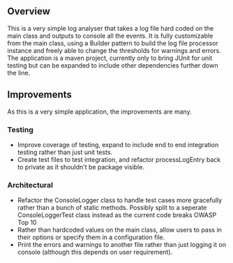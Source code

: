 ## Overview
This is a very simple log analyser that takes a log file hard coded on the main class and outputs to console all the events. It is fully customizable from the main class, using a Builder pattern to build the log file processor instance and freely able to change the thresholds for warnings and errors. 
The application is a maven project, currently only to bring JUnit for unit testing but can be expanded to include other dependencies further down the line.

## Improvements
As this is a very simple application, the improvements are many.

### Testing 
- Improve coverage of testing, expand to include end to end integration testing rather than just unit tests.
- Create test files to test integration, and refactor processLogEntry back to private as it shouldn't be package visible.

### Architectural
- Refactor the ConsoleLogger class to handle test cases more gracefully rather than a bunch of static methods. Possibly split to a seperate ConsoleLoggerTest class instead as the current code breaks OWASP Top 10
- Rather than hardcoded values on the main class, allow users to pass in their options or specify them in a configuration file.
- Print the errors and warnings to another file rather than just logging it on console (although this depends on user requirement).

